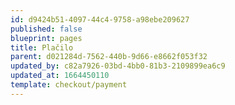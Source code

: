 ```yaml
---
id: d9424b51-4097-44c4-9758-a98ebe209627
published: false
blueprint: pages
title: Plačilo
parent: d021284d-7562-440b-9d66-e8662f053f32
updated_by: c82a7926-03bd-4bb0-81b3-2109899ea6c9
updated_at: 1664450110
template: checkout/payment
---
```

